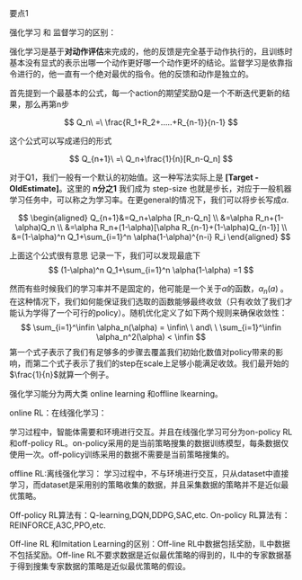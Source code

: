 要点1

强化学习 和 监督学习的区别：

强化学习是基于**对动作评估**来完成的，他的反馈是完全基于动作执行的，且训练时基本没有显式的表示出哪一个动作更好哪一个动作更坏的结论。监督学习是依靠指令进行的，他一直有一个绝对最优的指令。他的反馈和动作是独立的。



首先提到一个最基本的公式，每一个action的期望奖励Q是一个不断迭代更新的结果，那么再第n步

$$
Q_n\ =\ \frac{R_1+R_2+.....+R_{n-1}}{n-1}
$$

这个公式可以写成递归的形式

$$
Q_{n+1}\ =\ Q_n+\frac{1}{n}[R_n-Q_n]
$$

对于Q1，我们一般有一个默认的初始值。这一种写法实际上是 **[Target - OldEstimate]**。这里的 **n分之1** 我们成为 step-size 也就是步长，对应于一般机器学习任务中，可以称之为学习率。在更general的情况下，我们可以将步长写成$\alpha$.

$$
\begin{aligned}
Q_{n+1}&=Q_n+\alpha [R_n-Q_n] \\
&=\alpha R_n+(1-\alpha)Q_n \\
&=\alpha R_n+(1-\alpha)[\alpha R_{n-1}+(1-\alpha)Q_{n-1}] \\
&=(1-\alpha)^n Q_1+\sum_{i=1}^n \alpha(1-\alpha)^{n-i} R_i
\end{aligned}
$$

上面这个公式很有意思 记录一下，我们可以发现最底下
$$
(1-\alpha)^n Q_1+\sum_{i=1}^n \alpha(1-\alpha) =1
$$

然而有些时候我们的学习率并不是固定的，他可能是一个关于$\alpha$的函数，$\alpha_n(a)$ 。在这种情况下，我们如何能保证我们选取的函数能够最终收敛（只有收敛了我们才能认为学得了一个可行的policy）。随机优化定义了如下两个规则来确保收敛性：
$$
\sum_{i=1}^\infin \alpha_n(\alpha) = \infin\ \ and\ \   \sum_{i=1}^\infin \alpha_n^2(\alpha) < \infin
$$
第一个式子表示了我们有足够多的步骤去覆盖我们初始化数值对policy带来的影响，而第二个式子表示了我们的step在scale上足够小能满足收敛。我们最开始的$\frac{1}{n}$就算一个例子。

强化学习能分为两大类 online learning 和offline lkearning。

online RL：在线强化学习：

学习过程中，智能体需要和环境进行交互。并且在线强化学习可分为on-policy RL和off-policy RL。on-policy采用的是当前策略搜集的数据训练模型，每条数据仅使用一次。off-policy训练采用的数据不需要是当前策略搜集的。

offline RL:离线强化学习：
学习过程中，不与环境进行交互，只从dataset中直接学习，而dataset是采用别的策略收集的数据，并且采集数据的策略并不是近似最优策略。

Off-policy RL算法有：Q-learning,DQN,DDPG,SAC,etc.
On-policy RL算法有：REINFORCE,A3C,PPO,etc.

Off-line RL 和Imitation Learning的区别：Off-line RL中数据包括奖励，IL中数据不包括奖励。Off-line RL不要求数据是近似最优策略的得到的，IL中的专家数据基于得到搜集专家数据的策略是近似最优策略的假设。